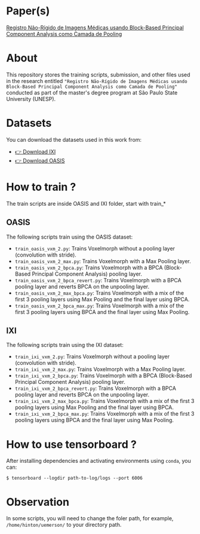 # Paper(s)

[Registro Não-Rígido de Imagens Médicas usando Block-Based Principal Component Analysis como Camada de Pooling](https://hdl.handle.net/11449/255307)

# About

This repository stores the training scripts, submission, and other files used in the research entitled `"Registro Não-Rígido de Imagens Médicas usando Block-Based Principal Component Analysis como Camada de Pooling"` conducted as part of the master's degree program at São Paulo State University (UNESP).

# Datasets

You can download the datasets used in this work from:

- [👉 Download IXI](https://github.com/junyuchen245/TransMorph_Transformer_for_Medical_Image_Registration/blob/main/IXI/TransMorph_on_IXI.md)
- [👉 Download OASIS](https://github.com/junyuchen245/TransMorph_Transformer_for_Medical_Image_Registration/blob/main/OASIS/TransMorph_on_OASIS.md)

# How to train ?

The train scripts are inside OASIS and IXI folder, start with train_*

## OASIS

The following scripts train using the OASIS dataset:

- `train_oasis_vxm_2.py`: Trains Voxelmorph without a pooling layer (convolution with stride).
- `train_oasis_vxm_2_max.py`: Trains Voxelmorph with a Max Pooling layer.
- `train_oasis_vxm_2_bpca.py`: Trains Voxelmorph with a BPCA (Block-Based Principal Component Analysis) pooling layer.
- `train_oasis_vxm_2_bpca_revert.py`: Trains Voxelmorph with a BPCA pooling layer and reverts BPCA on the unpooling layer.
- `train_oasis_vxm_2_max_bpca.py`: Trains Voxelmorph with a mix of the first 3 pooling layers using Max Pooling and the final layer using BPCA.
- `train_oasis_vxm_2_bpca_max.py`: Trains Voxelmorph with a mix of the first 3 pooling layers using BPCA and the final layer using Max Pooling.

## IXI

The following scripts train using the IXI dataset:

- `train_ixi_vxm_2.py`: Trains Voxelmorph without a pooling layer (convolution with stride).
- `train_ixi_vxm_2_max.py`: Trains Voxelmorph with a Max Pooling layer.
- `train_ixi_vxm_2_bpca.py`: Trains Voxelmorph with a BPCA (Block-Based Principal Component Analysis) pooling layer.
- `train_ixi_vxm_2_bpca_revert.py`: Trains Voxelmorph with a BPCA pooling layer and reverts BPCA on the unpooling layer.
- `train_ixi_vxm_2_max_bpca.py`: Trains Voxelmorph with a mix of the first 3 pooling layers using Max Pooling and the final layer using BPCA.
- `train_ixi_vxm_2_bpca_max.py`: Trains Voxelmorph with a mix of the first 3 pooling layers using BPCA and the final layer using Max Pooling.

# How to use tensorboard ?

After installing dependencies and activating environments using `conda`, you can:

```
$ tensorboard --logdir path-to-log/logs --port 6006
```

# Observation

In some scripts, you will need to change the foler path, for example, `/home/hinton/uemerson/` to your directory path.
